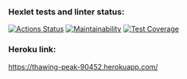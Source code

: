 ### Hexlet tests and linter status:
[![Actions Status](https://github.com/ssk93-dev/frontend-project-lvl4/workflows/hexlet-check/badge.svg)](https://github.com/ssk93-dev/frontend-project-lvl4/actions)
[![Maintainability](https://api.codeclimate.com/v1/badges/1c144b715c2372a56edb/maintainability)](https://codeclimate.com/github/ssk93-dev/frontend-project-lvl4/maintainability)
[![Test Coverage](https://api.codeclimate.com/v1/badges/1c144b715c2372a56edb/test_coverage)](https://codeclimate.com/github/ssk93-dev/frontend-project-lvl4/test_coverage)
### Heroku link:
https://thawing-peak-90452.herokuapp.com/